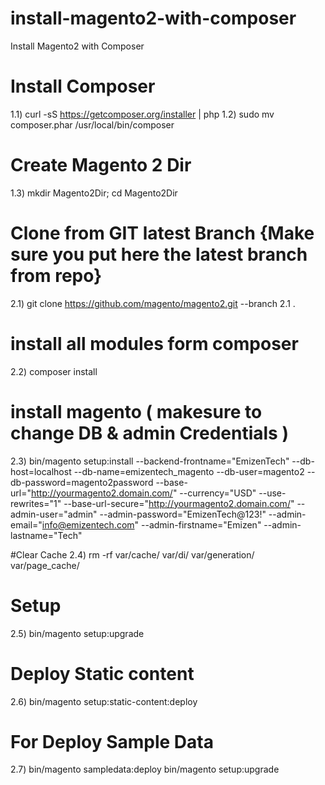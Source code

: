 # install-magento2-with-composer
Install Magento2 with Composer

# Install Composer
1.1) 	curl -sS https://getcomposer.org/installer | php 
1.2) 	sudo mv composer.phar /usr/local/bin/composer

# Create Magento 2 Dir
1.3) 	mkdir Magento2Dir; cd Magento2Dir

# Clone from GIT latest Branch {Make sure you put here the latest branch from repo}
2.1) 	git clone https://github.com/magento/magento2.git  --branch 2.1 .
# install all modules form composer
2.2) 	composer install
# install magento ( makesure to change DB & admin Credentials )
2.3) 
bin/magento setup:install --backend-frontname="EmizenTech" --db-host=localhost --db-name=emizentech_magento --db-user=magento2 --db-password=magento2password --base-url="http://yourmagento2.domain.com/" --currency="USD" --use-rewrites="1" --base-url-secure="http://yourmagento2.domain.com/" --admin-user="admin" --admin-password="EmizenTech@123!" --admin-email="info@emizentech.com" --admin-firstname="Emizen" --admin-lastname="Tech" 

#Clear Cache
2.4)  rm -rf var/cache/ var/di/ var/generation/ var/page_cache/

# Setup 
2.5) bin/magento setup:upgrade
# Deploy Static content
2.6)  bin/magento setup:static-content:deploy

# For Deploy Sample Data 
2.7) bin/magento sampledata:deploy
     bin/magento setup:upgrade
